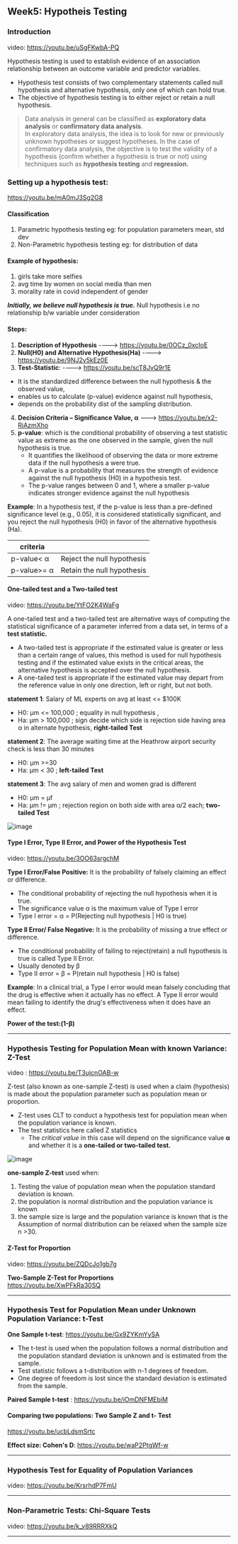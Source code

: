 ## Week5: Hypotheis Testing

### Introduction
video: https://youtu.be/uSgFKwbA-PQ

Hypothesis testing is used to establish evidence of an association relationship between an outcome variable and predictor variables.

- Hypothesis test consists of two complementary statements called null hypothesis and alternative hypothesis, only one of which can hold true.
- The objective of hypothesis testing is to either reject or retain a null hypothesis.

> Data analysis in general can be classified as **exploratory data analysis** or **confirmatory data analysis**.<br/>
>  In exploratory data analysis, the idea is to look for new or previously unknown hypotheses or suggest hypotheses. In the case of confirmatory data analysis, the objective is to test the validity of a hypothesis (confirm whether a hypothesis is true or not) using techniques such as **hypothesis testing** and **regression.**

### Setting up a hypothesis test: 
https://youtu.be/mA0mJ3Sg2G8

#### Classification
1. Parametric hypothesis testing eg: for population parameters mean, std dev
2. Non-Parametric hypothesis testing  eg: for distribution of data

#### Example of hypothesis:
1. girls take more selfies
2. avg time by women on social media than men
3. morality rate in covid independent of gender

***Initially, we believe null hypothesis is true.***
Null hypothesis i.e no relationship b/w variable under consideration

#### Steps:
1. **Description of Hypothesis** ----> https://youtu.be/0OCz_0xcIoE
2. **Null(H0) and Alternative Hypothesis(Ha)**  ----> https://youtu.be/9NJ2v5kEz0E
3. **Test-Statistic**: ----> https://youtu.be/scT8JvQ9r1E
  - It is the standardized difference between the null hypothesis & the observed value, 
  - enables us to calculate (p-value) evidence against null hypothesis, 
  - depends on the probability dist of the sampling distribution.
4. **Decision Criteria – Significance Value, α** ---> https://youtu.be/x2-RiAzmXho
5. **p-value**: which is the conditional probability of observing a test statistic value as extreme as the one observed in the sample, given the null hypothesis is true.
    - It quantifies the likelihood of observing the data or more extreme data if the null hypothesis a were true.
    - A p-value is a probability that measures the strength of evidence against the null hypothesis (H0) in a hypothesis test.
    - The p-value ranges between 0 and 1, where a smaller p-value indicates stronger evidence against the null hypothesis

**Example**: In a hypothesis test, if the p-value is less than a pre-defined significance level (e.g., 0.05), it is considered statistically significant, and you reject the null hypothesis (H0) in favor of the alternative hypothesis (Ha).

|criteria |                  |
|-----------|------------------|
|p-value< α | Reject the null hypothesis |
|p-value>= α | Retain the null hypothesis |


#### One-tailed test and a Two-tailed test 
video: https://youtu.be/YtFO2K4WaFg

A one-tailed test and a two-tailed test are alternative ways of computing the statistical significance of a parameter inferred from a data set, in terms of a **test statistic.**

- A two-tailed test is appropriate if the estimated value is greater or less than a certain range of values, this method is used for null hypothesis testing and if the estimated value exists in the critical areas, the alternative hypothesis is accepted over the null hypothesis.
- A one-tailed test is appropriate if the estimated value may depart from the reference value in only one direction, left or right, but not both.

**statement 1**:  Salary of ML experts on avg at least <= $100K

- H0: µm <= 100,000  ; equality in null hypothesis ,
- Ha: µm >  100,000  ; sign decide which side is rejection side having area α in alternate hypothesis, **right-tailed Test**
  
**statement 2**:  The average waiting time at the Heathrow airport security check is less than 30 minutes

- H0: µm >=30
- Ha: µm < 30  ;  **left-tailed Test**

**statement 3**: The avg salary of men and women grad is different

- H0: µm = µf
- Ha: µm != µm ; rejection region on both side with area α/2 each; **two-tailed Test**

![image](https://github.com/dhirajmahato/Foundation_of_Data_Science_IIMB/assets/33785298/1063ff1a-5a7f-4e30-be71-0468d9296cf9)

#### Type I Error, Type II Error, and Power of the Hypothesis Test

video: https://youtu.be/3OO63srgchM

**Type I Error/False Positive:** It is the probability of falsely claiming an effect or difference.  
- The conditional probability of rejecting the null hypothesis when it is true.
- The significance value α is the maximum value of Type I error
- Type I error = α = P(Rejecting null hypothesis | H0 is true)

**Type II Error/ False Negative:**  It is the probability of missing a true effect or difference.
- The conditional probability of failing to reject(retain) a null hypothesis is true is called Type II Error.
- Usually denoted by β
- Type II error = β = P(retain null hypothesis | H0 is false)

**Example**: In a clinical trial, a Type I error would mean falsely concluding that the drug is
effective when it actually has no effect. A Type II error would mean failing to identify the
drug's effectiveness when it does have an effect.


**Power of the test:(1-β)**

***

### Hypothesis Testing for Population Mean with known Variance: Z-Test
video : https://youtu.be/T3ujcnOAB-w

Z-test (also known as one-sample Z-test) is used when a claim (hypothesis) is made about the population parameter such as population mean or proportion. 
- Z-test uses CLT to conduct a hypothesis test for population mean when the population variance is known.
- The test statistics here called Z statistics
  - The *critical value* in this case will depend on the significance value **α** and whether it is a **one-tailed or two-tailed test.**

![image](https://github.com/dhirajmahato/Foundation_of_Data_Science_IIMB/assets/33785298/33b66c2f-66b0-421e-bed0-c0c5df713629)

**one-sample Z-test** used when:
1. Testing the value of population mean when the population standard deviation is known.
2. the population is normal distribution and the population variance is known
3. the sample size is large and the population variance is known that is the Assumption of normal distribution can be relaxed when the sample size n >30.

#### Z-Test for Proportion
video: https://youtu.be/ZQDcJo1gb7g

**Two-Sample Z-Test for Proportions** <br/>
https://youtu.be/XwPFkRa30SQ


***
### Hypothesis Test for Population Mean under Unknown Population Variance: t-Test
**One Sample t-test**: https://youtu.be/Gx9ZYKmYySA

- The t-test is used when the population follows a normal distribution and the population standard deviation is unknown and is estimated from the sample.
- Test statistic follows a t-distribution with n-1 degrees of freedom.
- One degree of freedom is lost since the standard deviation is estimated from the sample.

**Paired Sample t-test** : https://youtu.be/iOmDNFMEbiM

#### Comparing two populations: Two Sample Z and t- Test
https://youtu.be/ucbLdsmSrtc

**Effect size: Cohen's D**:  https://youtu.be/waP2PtgWf-w

***

### Hypothesis Test for Equality of Population Variances
video: https://youtu.be/KrsrhdP7FmU

***
### Non-Parametric Tests: Chi-Square Tests
video: https://youtu.be/k_v89RRRXkQ


***


